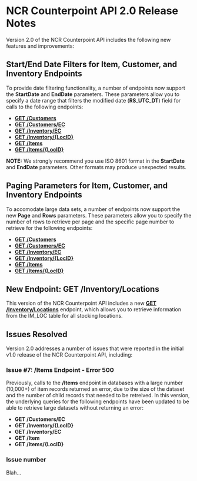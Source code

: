 # NCR Counterpoint API 2.0 Release Notes
Version 2.0 of the NCR Counterpoint API includes the following new features and improvements:
## Start/End Date Filters for Item, Customer, and Inventory Endpoints
To provide date filtering functionality, a number of endpoints now support the **StartDate** and **EndDate** parameters. These parameters allow you to specify a date range that filters the modified date (**RS_UTC_DT**) field for calls to the following endpoints:
- [**GET /Customers**](../Endpoints/GET_Customers.md)
- [**GET /Customers/EC**](../Endpoints/GET_Customers_EC.md)
- [**GET /Inventory/EC**](../Endpoints/GET_InventoryEC.md)
- [**GET /Inventory/{LocID}**](../Endpoints/GET_Inventory_ByLocation.md)
- [**GET /Items**](../Endpoints/GET_Items.md)
- [**GET /Items/{LocID}**](../Endpoints/GET_Items_ByLocation.md)

**NOTE:** We strongly recommend you use ISO 8601 format in the **StartDate** and **EndDate** parameters. Other formats may produce unexpected results.
## Paging Parameters for Item, Customer, and Inventory Endpoints
To accomodate large data sets, a number of endpoints now support the new **Page** and **Rows** parameters. These parameters allow you to specify the number of rows to retrieve per page and the specific page number to retrieve for the following endpoints:
- [**GET /Customers**](../Endpoints/GET_Customers.md)
- [**GET /Customers/EC**](../Endpoints/GET_Customers_EC.md)
- [**GET /Inventory/EC**](../blob/master/Endpoints/GET_InventoryEC.md)
- [**GET /Inventory/{LocID}**](../blob/master/Endpoints/GET_Inventory_ByLocation.md)
- [**GET /Items**](../blob/master/Endpoints/GET_Items.md)
- [**GET /Items/{LocID}**](../blob/master/Endpoints/GET_Items_ByLocation.md)
## New Endpoint: GET /Inventory/Locations
This version of the NCR Counterpoint API includes a new [**GET /Inventory/Locations**](../blob/master/Endpoints/GET_InventoryLocations.md) endpoint, which allows you to retrieve information from the IM_LOC table for all stocking locations.
## Issues Resolved
Version 2.0 addresses a number of issues that were reported in the initial v1.0 release of the NCR Counterpoint API, including:
### Issue #7: /Items Endpoint - Error 500
Previously, calls to the **/Items** endpoint in databases with a large number (10,000+) of item records returned an error, due to the size of the dataset and the number of child records that needed to be retreived.
In this version, the underlying queries for the following endpoints have been updated to be able to retrieve large datasets without returning an error: 
- **GET /Customers/EC**
- **GET /Inventory/{LocID}**
- **GET /Inventory/EC**
- **GET /Item**
- **GET /Items/{LocID}**
### Issue number
Blah...
